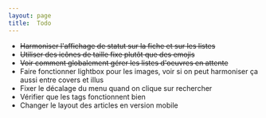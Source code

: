 ```yaml
---
layout: page
title:  Todo
---
```

- ~~Harmoniser l'affichage de statut sur la fiche et sur les listes~~
- ~~Utiliser des icônes de taille fixe plutôt que des emojis~~
- ~~Voir comment globalement gérer les listes d'oeuvres en attente~~
- Faire fonctionner lightbox pour les images, voir si on peut harmoniser ça aussi entre covers et illus
- Fixer le décalage du menu quand on clique sur rechercher
- Vérifier que les tags fonctionnent bien
- Changer le layout des articles en version mobile
